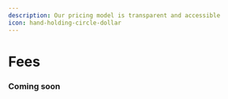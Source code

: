 ```yaml
---
description: Our pricing model is transparent and accessible
icon: hand-holding-circle-dollar
---
```


# Fees

### **Coming soon**
